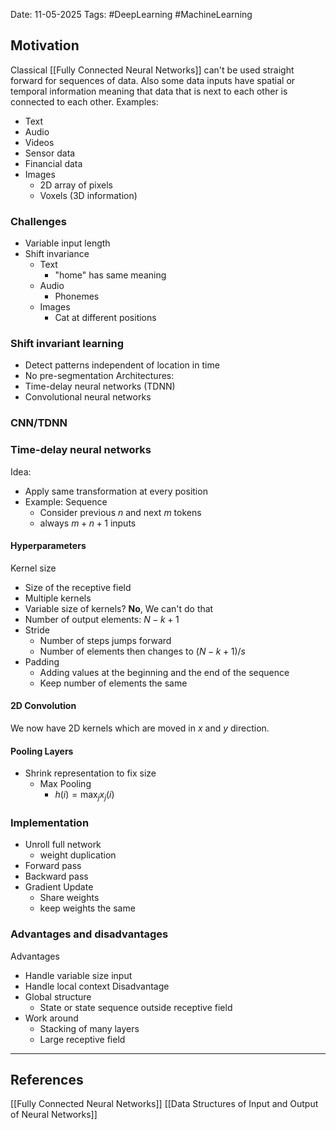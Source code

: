 Date: 11-05-2025
Tags: #DeepLearning #MachineLearning 
## Motivation
Classical [[Fully Connected Neural Networks]] can't be used straight forward for sequences of data. Also some data inputs have spatial or temporal information meaning that data that is next to each other is connected to each other. Examples:
- Text
- Audio
- Videos
- Sensor data
- Financial data
- Images
	-  2D array of pixels
	- Voxels (3D information)
### Challenges
- Variable input length
- Shift invariance
	- Text
		- "home" has same meaning
	- Audio
		- Phonemes
	- Images
		- Cat at different positions
### Shift invariant learning
- Detect patterns independent of location in time
- No pre-segmentation
Architectures:
- Time-delay neural networks (TDNN)
- Convolutional neural networks
### CNN/TDNN
### Time-delay neural networks
Idea:
- Apply same transformation at every position
- Example: Sequence
	- Consider previous $n$ and next $m$ tokens
	- always $m+n+1$ inputs
#### Hyperparameters
Kernel size
- Size of the receptive field
- Multiple kernels
- Variable size of kernels? **No**, We can't do that
- Number of output elements: $N - k + 1$
- Stride
	- Number of steps jumps forward
	- Number of elements then changes to $(N-k+1)/s$
- Padding
	- Adding values at the beginning and the end of the sequence
	- Keep number of elements the same 
#### 2D Convolution
We now have 2D kernels which are moved in $x$ and $y$ direction.
#### Pooling Layers
- Shrink representation to fix size
	- Max Pooling
		- $h(i) = \max_j x_j (i)$
### Implementation
- Unroll full network
	- weight duplication
- Forward pass
- Backward pass
- Gradient Update
	- Share weights
	- keep weights the same
### Advantages and disadvantages
Advantages
- Handle variable size input
- Handle local context
Disadvantage
- Global structure
	- State or state sequence outside receptive field
- Work around
	- Stacking of many layers 
	- Large receptive field

---
## References
[[Fully Connected Neural Networks]]
[[Data Structures of Input and Output of Neural Networks]]
